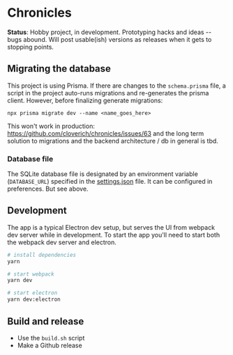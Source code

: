 # Chronicles

**Status**: Hobby project, in development. Prototyping hacks and ideas -- bugs abound. Will post usable(ish) versions as releases when it gets to stopping points. 


## Migrating the database
This project is using Prisma. If there are changes to the `schema.prisma` file, a script in the project auto-runs migrations and re-generates the prisma client. However, before finalizing generate migrations:

```
npx prisma migrate dev --name <name_goes_here>
```

This won't work in production: https://github.com/cloverich/chronicles/issues/63 and the long term solution to migrations and the backend architecture / db in general is tbd. 

### Database file
The SQLite database file is designated by an environment variable (`DATABASE_URL`) specified in the [settings.json](https://github.com/nathanbuchar/electron-settings) file. It can be configured in preferences. But see above.

## Development
The app is a typical Electron dev setup, but serves the UI from webpack dev server while in development. To start the app you'll need to start both the webpack dev server and electron.

```bash
# install dependencies
yarn

# start webpack
yarn dev

# start electron
yarn dev:electron
```

## Build and release

- Use the `build.sh` script
- Make a Github release

